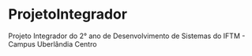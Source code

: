 # ProjetoIntegrador
Projeto Integrador do 2° ano de Desenvolvimento de Sistemas do IFTM - Campus Uberlândia Centro
